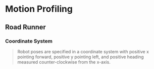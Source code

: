 # Motion Profiling

## Road Runner

### Coordinate System

> Robot poses are specified in a coordinate system with positive x pointing forward, positive y pointing left, and positive heading measured counter-clockwise from the x-axis.

